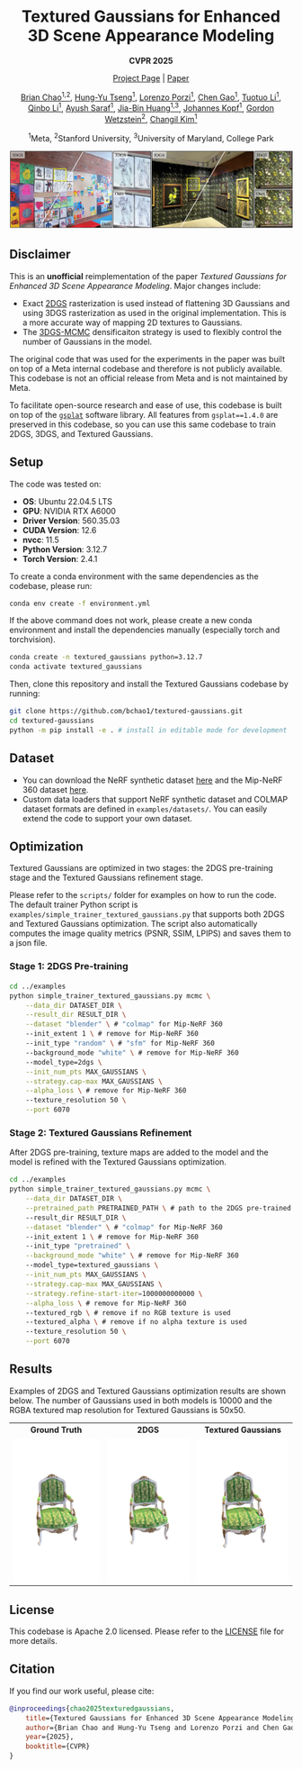 <h1 align="center"> Textured Gaussians for Enhanced 3D Scene Appearance Modeling</h1>
<p align="center"><b>CVPR 2025</b></p>
<p align="center"><a href="https://textured-gaussians.github.io" target="_blank">Project Page</a> | <a href="https://arxiv.org/abs/2411.18625" target="_blank">Paper</a>


<p align="center">
<a href="https://bchao1.github.io" target="_blank">Brian Chao<sup>1,2</sup></a>, 
<a href="https://hytseng0509.github.io" target="_blank">Hung-Yu Tseng<sup>1</sup></a>, 
<a href="https://scholar.google.it/citations?user=vW1gaVEAAAAJ&hl=it" target="_blank">Lorenzo Porzi<sup>1</sup></a>, 
<a href="https://www.chengao.vision" target="_blank">Chen Gao<sup>1</sup></a>, 
<a href="https://scholar.google.com/citations?user=jGQeuBUAAAAJ" target="_blank">Tuotuo Li<sup>1</sup></a>, 
<a href="https://www.qinboli.com" target="_blank">Qinbo Li<sup>1</sup></a>, 
<a href="https://scholar.google.com/citations?user=bluhHm8AAAAJ&hl=en" target="_blank">Ayush Saraf<sup>1</sup></a>, 
<a href="https://jbhuang0604.github.io/" target="_blank">Jia-Bin Huang<sup>1,3</sup></a>, 
<a href="https://johanneskopf.de/" target="_blank">Johannes Kopf<sup>1</sup></a>,  
<a href="https://stanford.edu/~gordonwz/" target="_blank">Gordon Wetzstein<sup>2</sup></a>, 
<a href="https://changilkim.com" target="_blank">Changil Kim<sup>1</sup></a></p>

<p align="center"><sup>1</sup>Meta, <sup>2</sup>Stanford University, <sup>3</sup>University of Maryland, College Park</p>

![teaser](assets/teaser.png)

## Disclaimer

This is an **unofficial** reimplementation of the paper *Textured Gaussians for Enhanced 3D Scene Appearance Modeling*. Major changes include:
- Exact [2DGS](https://surfsplatting.github.io/) rasterization is used instead of flattening 3D Gaussians and using 3DGS rasterization as used in the original implementation. This is a more accurate way of mapping 2D textures to Gaussians.
- The [3DGS-MCMC](https://ubc-vision.github.io/3dgs-mcmc/) densificaiton strategy is used to flexibly control the number of Gaussians in the model.

The original code that was used for the experiments in the paper was built on top of a Meta internal codebase and therefore is not publicly available. This codebase is not an official release from Meta and is not maintained by Meta.

To facilitate open-source research and ease of use, this codebase is built on top of the [`gsplat`](https://github.com/nerfstudio-project/gsplat) software library. All features from `gsplat==1.4.0` are preserved in this codebase, so you can use this same codebase to train 2DGS, 3DGS, and Textured Gaussians. 


## Setup
The code was tested on:
- **OS**: Ubuntu 22.04.5 LTS
- **GPU**: NVIDIA RTX A6000
- **Driver Version**: 560.35.03 
- **CUDA Version**: 12.6
- **nvcc**: 11.5
- **Python Version**: 3.12.7
- **Torch Version**: 2.4.1

To create a conda environment with the same dependencies as the codebase, please run:
```bash
conda env create -f environment.yml
```

If the above command does not work, please create a new conda environment and install the dependencies manually (especially torch and torchvision).
```bash
conda create -n textured_gaussians python=3.12.7
conda activate textured_gaussians
```

Then, clone this repository and install the Textured Gaussians codebase by running:
```bash
git clone https://github.com/bchao1/textured-gaussians.git
cd textured-gaussians
python -m pip install -e . # install in editable mode for development
```



## Dataset
- You can download the NeRF synthetic dataset [here](https://drive.google.com/file/d/1OsiBs2udl32-1CqTXCitmov4NQCYdA9g/view?usp=share_link) and the Mip-NeRF 360 dataset [here](https://jonbarron.info/mipnerf360/).
- Custom data loaders that support NeRF synthetic dataset and COLMAP dataset formats are defined in `examples/datasets/`. You can easily extend the code to support your own dataset. 

## Optimization
Textured Gaussians are optimized in two stages: the 2DGS pre-training stage and the Textured Gaussians refinement stage. 

Please refer to the `scripts/` folder for examples on how to run the code. The default trainer Python script is `examples/simple_trainer_textured_gaussians.py` that supports both 2DGS and Textured Gaussians optimization. The script also automatically computes the image quality metrics (PSNR, SSIM, LPIPS) and saves them to a json file.

### Stage 1: 2DGS Pre-training
```bash
cd ../examples
python simple_trainer_textured_gaussians.py mcmc \
    --data_dir DATASET_DIR \
    --result_dir RESULT_DIR \
    --dataset "blender" \ # "colmap" for Mip-NeRF 360
    --init_extent 1 \ # remove for Mip-NeRF 360
    --init_type "random" \ # "sfm" for Mip-NeRF 360
    --background_mode "white" \ # remove for Mip-NeRF 360
    --model_type=2dgs \
    --init_num_pts MAX_GAUSSIANS \
    --strategy.cap-max MAX_GAUSSIANS \
    --alpha_loss \ # remove for Mip-NeRF 360
    --texture_resolution 50 \
    --port 6070
```

### Stage 2: Textured Gaussians Refinement
After 2DGS pre-training, texture maps are added to the model and the model is refined with the Textured Gaussians optimization.
```bash
cd ../examples
python simple_trainer_textured_gaussians.py mcmc \
    --data_dir DATASET_DIR \
    --pretrained_path PRETRAINED_PATH \ # path to the 2DGS pre-trained model
    --result_dir RESULT_DIR \
    --dataset "blender" \ # "colmap" for Mip-NeRF 360
    --init_extent 1 \ # remove for Mip-NeRF 360
    --init_type "pretrained" \
    --background_mode "white" \ # remove for Mip-NeRF 360
    --model_type=textured_gaussians \
    --init_num_pts MAX_GAUSSIANS \
    --strategy.cap-max MAX_GAUSSIANS \
    --strategy.refine-start-iter=1000000000000 \
    --alpha_loss \ # remove for Mip-NeRF 360                
    --textured_rgb \ # remove if no RGB texture is used
    --textured_alpha \ # remove if no alpha texture is used
    --texture_resolution 50 \
    --port 6070
```

## Results
Examples of 2DGS and Textured Gaussians optimization results are shown below. The number of Gaussians used in both models is 10000 and the RGBA textured map resolution for Textured Gaussians is 50x50.

<table>
  <tr>
    <th>Ground Truth</th>
    <th>2DGS</th>
    <th>Textured Gaussians</th>
  </tr>
  <tr>
    <td><img src="assets/gt.png" alt="ground_truth" style="width:256px; height:256px; object-fit:contain; background:#fff;"></td>
    <td><img src="assets/2dgs.png" alt="2dgs" style="width:256px; height:256px; object-fit:contain; background:#fff;"></td>
    <td><img src="assets/textured_gaussians.png" alt="textured_gaussians" style="width:256px; height:256px; object-fit:contain; background:#fff;"></td>
  </tr>
</table>


## License

This codebase is Apache 2.0 licensed. Please refer to the [LICENSE](LICENSE) file for more details.

## Citation
If you find our work useful, please cite:

```bibtex
@inproceedings{chao2025texturedgaussians,
    title={Textured Gaussians for Enhanced 3D Scene Appearance Modeling},
    author={Brian Chao and Hung-Yu Tseng and Lorenzo Porzi and Chen Gao and Tuotuo Li and Qinbo Li and Ayush Saraf and Jia-Bin Huang and Johannes Kopf and Gordon Wetzstein and Changil Kim},
    year={2025},
    booktitle={CVPR}
}
```
